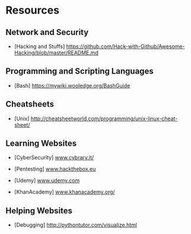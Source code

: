 # Resources

## Network and Security
* [Hacking and Stuffs] https://github.com/Hack-with-Github/Awesome-Hacking/blob/master/README.md

## Programming and Scripting Languages 
* [Bash] https://mywiki.wooledge.org/BashGuide

## Cheatsheets
* [Unix] http://cheatsheetworld.com/programming/unix-linux-cheat-sheet/

## Learning Websites
* [CyberSecurity] www.cybrary.it/

* [Pentesting] www.hackthebox.eu

* [Udemy] www.udemy.com

* [KhanAcademy] www.khanacademy.org/

## Helping Websites
* [Debugging] http://pythontutor.com/visualize.html
